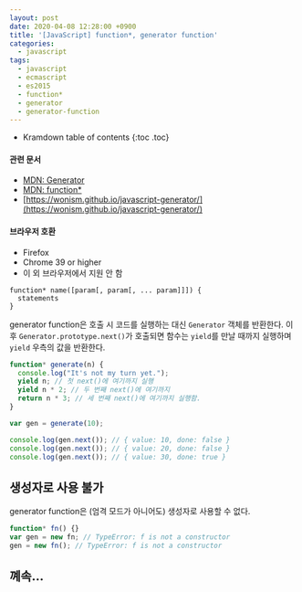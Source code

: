 ```yaml
---
layout: post
date: 2020-04-08 12:28:00 +0900
title: '[JavaScript] function*, generator function'
categories:
  - javascript
tags:
  - javascript
  - ecmascript
  - es2015
  - function*
  - generator
  - generator-function
---
```


* Kramdown table of contents
{:toc .toc}

#### 관련 문서

- [MDN: Generator](https://developer.mozilla.org/ko/docs/Web/JavaScript/Reference/Global_Objects/Generator)
- [MDN: function*](https://developer.mozilla.org/ko/docs/Web/JavaScript/Reference/Statements/function*)
- [https://wonism.github.io/javascript-generator/](https://wonism.github.io/javascript-generator/)

#### 브라우저 호환

- Firefox
- Chrome 39 or higher
- 이 외 브라우저에서 지원 안 함

```
function* name([param[, param[, ... param]]]) {
  statements
}
```

generator function은 호출 시 코드를 실행하는 대신 `Generator` 객체를 반환한다. 이후 `Generator.prototype.next()`가 호출되면 함수는 `yield`를 만날 때까지 실행하며 `yield` 우측의 값을 반환한다.

```js
function* generate(n) {
  console.log("It's not my turn yet.");
  yield n; // 첫 next()에 여기까지 실행
  yield n * 2; // 두 번째 next()에 여기까지
  return n * 3; // 세 번째 next()에 여기까지 실행함.
}

var gen = generate(10);

console.log(gen.next()); // { value: 10, done: false }
console.log(gen.next()); // { value: 20, done: false }
console.log(gen.next()); // { value: 30, done: true }
```

## 생성자로 사용 불가

generator function은 (엄격 모드가 아니어도) 생성자로 사용할 수 없다.

```js
function* fn() {}
var gen = new fn; // TypeError: f is not a constructor
gen = new fn(); // TypeError: f is not a constructor
```

## 꼐속...
